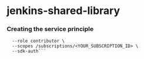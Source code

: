 # jenkins-shared-library
### Creating the service principle
```az ad sp create-for-rbac --name "jenkins-sp" \
  --role contributor \
  --scopes /subscriptions/<YOUR_SUBSCRIPTION_ID> \
  --sdk-auth```

  

